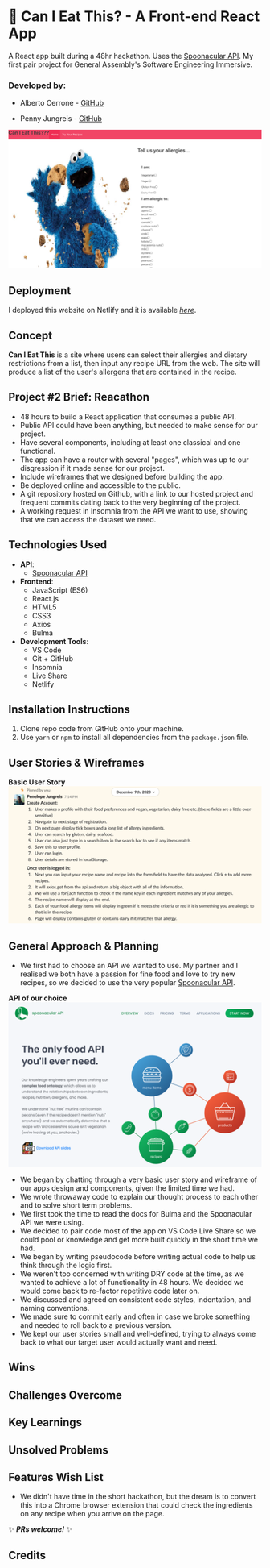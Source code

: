 # 🍪 Can I Eat This? - A Front-end React App
A React app built during a 48hr hackathon. Uses the [Spoonacular API](https://spoonacular.com/food-api). My first pair project for General Assembly's Software Engineering Immersive.
### Developed by:
* Alberto Cerrone - [GitHub](https://github.com/albertocerrone)

* Penny Jungreis - [GitHub](https://github.com/penelopecj)

![homepage](./src/images/homepage.png)

## Deployment
I deployed this website on Netlify and it is available [_here_](https://recipe-allergies.netlify.app/).

## Concept
**Can I Eat This** is a site where users can select their allergies and dietary restrictions from a list, then input any recipe URL from the web. The site will produce a list of the user's allergens that are contained in the recipe.

## Project #2 Brief: Reacathon
* 48 hours to build a React application that consumes a public API.
* Public API could have been anything, but needed to make sense for our project.
* Have several components, including at least one classical and one functional.
* The app can have a router with several "pages", which was up to our disgression if it made sense for our project.
* Include wireframes that we designed before building the app.
* Be deployed online and accessible to the public.
* A git repository hosted on Github, with a link to our hosted project and frequent commits dating back to the very beginning of the project.
* A working request in Insomnia from the API we want to use, showing that we can access the dataset we need.
## Technologies Used
* **API**:
  * [Spoonacular API](https://spoonacular.com/food-api)
* **Frontend**:
  * JavaScript (ES6)
  * React.js
  * HTML5
  * CSS3
  * Axios
  * Bulma
* **Development Tools**:
  * VS Code
  * Git + GitHub
  * Insomnia
  * Live Share
  * Netlify
## Installation Instructions
1. Clone repo code from GitHub onto your machine.
2. Use `yarn` or `npm` to install all dependencies from the `package.json` file.

## User Stories & Wireframes

**Basic User Story**
![user story on Slack](./src/images/user-story.png)

## General Approach & Planning
* We first had to choose an API we wanted to use. My partner and I realised we both have a passion for fine food and love to try new recipes, so we decided to use the very popular [Spoonacular API](https://spoonacular.com/food-api).

**API of our choice**
![Spoonacular API](./src/images/spoonacular.png)

* We began by chatting through a very basic user story and wireframe of our apps design and components, given the limited time we had.
* We wrote throwaway code to explain our thought process to each other and to solve short term problems.
* We first took the time to read the docs for Bulma and the Spoonacular API we were using.
* We decided to pair code most of the app on VS Code Live Share so we could pool or knowledge and get more built quickly in the short time we had.
* We began by writing pseudocode before writing actual code to help us think through the logic first.
* We weren't too concerned with writing DRY code at the time, as we wanted to achieve a lot of functionality in 48 hours. We decided we would come back to re-factor repetitive code later on.
* We discussed and agreed on consistent code styles, indentation, and naming conventions.
* We made sure to commit early and often in case we broke something and needed to roll back to a previous version.
* We kept our user stories small and well-defined, trying to always come back to what our target user would actually want and need.

## Wins


## Challenges Overcome


## Key Learnings


## Unsolved Problems


## Features Wish List
* We didn't have time in the short hackathon, but the dream is to convert this into a Chrome browser extension that could check the ingredients on any recipe when you arrive on the page.

✨ ***PRs welcome!*** ✨

## Credits